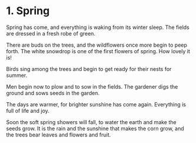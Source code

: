 # 1. Spring

Spring has come, and everything is waking from its winter sleep. The fields are dressed in a fresh robe of green.

There are buds on the trees, and the wildflowers once more begin to peep forth. The white snowdrop is one of the first flowers of spring. How lovely it is!

Birds sing among the trees and begin to get ready for their nests for summer.

Men begin now to plow and to sow in the fields. The gardener digs the ground and sows seeds in the garden.

The days are warmer, for brighter sunshine has come again. Everything is full of life and joy.

Soon the soft spring showers will fall, to water the earth and make the seeds grow. It is the rain and the sunshine that makes the corn grow, and the trees bear leaves and flowers and fruit.
